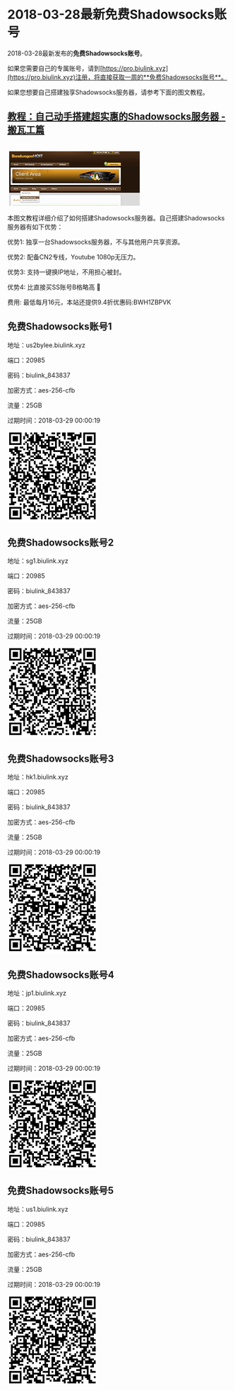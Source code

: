 # 2018-03-28最新**免费Shadowsocks账号**

2018-03-28最新发布的**免费Shadowsocks账号**。

如果您需要自己的专属账号，请到[https://pro.biulink.xyz](https://pro.biulink.xyz)注册，将直接获取一周的**免费Shadowsocks账号**。

如果您想要自己搭建独享Shadowsocks服务器，请参考下面的图文教程。

## [教程：自己动手搭建超实惠的Shadowsocks服务器 - 搬瓦工篇](https://github.com/Biulink/ShadowsocksTutorials/blob/master/%E6%95%99%E6%82%A8%E8%87%AA%E5%B7%B1%E5%8A%A8%E6%89%8B%E6%90%AD%E5%BB%BA%E8%B6%85%E5%AE%9E%E6%83%A0%E7%9A%84Shadowsocks%E6%9C%8D%E5%8A%A1%E5%99%A8%20-%20%E6%90%AC%E7%93%A6%E5%B7%A5%E7%AF%87.md)
    
  ![免费Shadowsocks账号](../bandwagon/WechatIMG23_small.jpeg)
  
  本图文教程详细介绍了如何搭建Shadowsocks服务器。自己搭建Shadowsocks服务器有如下优势：

  优势1: 独享一台Shadowsocks服务器，不与其他用户共享资源。

  优势2: 配备CN2专线，Youtube 1080p无压力。

  优势3: 支持一键换IP地址，不用担心被封。

  优势4: 比直接买SS账号B格略高 🙂

  费用: 最低每月16元，本站还提供9.4折优惠码:BWH1ZBPVK  
## 免费Shadowsocks账号1

地址：us2bylee.biulink.xyz

端口：20985

密码：biulink_843837

加密方式：aes-256-cfb

流量：25GB

过期时间：2018-03-29 00:00:19

![免费Shadowsocks账号](../qrcode/7239ae9b-c293-4d97-a16a-e3e208cbbecc.png)

## 免费Shadowsocks账号2

地址：sg1.biulink.xyz

端口：20985

密码：biulink_843837

加密方式：aes-256-cfb

流量：25GB

过期时间：2018-03-29 00:00:19

![免费Shadowsocks账号](../qrcode/6e54c41e-7153-414d-8d01-23aec18bcdad.png)

## 免费Shadowsocks账号3

地址：hk1.biulink.xyz

端口：20985

密码：biulink_843837

加密方式：aes-256-cfb

流量：25GB

过期时间：2018-03-29 00:00:19

![免费Shadowsocks账号](../qrcode/e49433db-440a-4b2c-b2c7-bd3143d8dd92.png)

## 免费Shadowsocks账号4

地址：jp1.biulink.xyz

端口：20985

密码：biulink_843837

加密方式：aes-256-cfb

流量：25GB

过期时间：2018-03-29 00:00:19

![免费Shadowsocks账号](../qrcode/525a9fb8-fb2e-4f45-b28d-dedd614618a7.png)

## 免费Shadowsocks账号5

地址：us1.biulink.xyz

端口：20985

密码：biulink_843837

加密方式：aes-256-cfb

流量：25GB

过期时间：2018-03-29 00:00:19

![免费Shadowsocks账号](../qrcode/b330183c-954a-479f-8dba-de2048f800c9.png)

